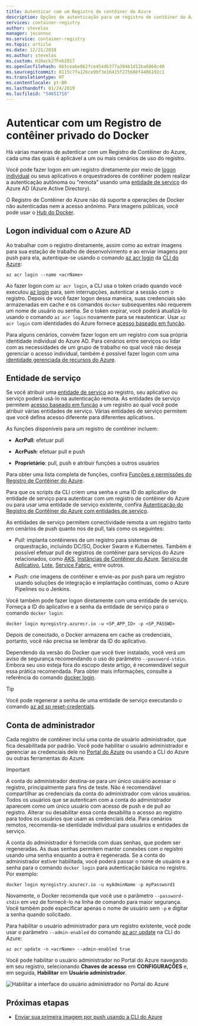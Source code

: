 ```yaml
---
title: Autenticar com um Registro de contêiner do Azure
description: Opções de autenticação para um registro de contêiner do Azure, incluindo o logon com uma identidade do Azure Active Directory, usando entidades de serviço e usando credenciais de administrador opcionais.
services: container-registry
author: stevelas
manager: jeconnoc
ms.service: container-registry
ms.topic: article
ms.date: 12/21/2018
ms.author: stevelas
ms.custom: H1Hack27Feb2017
ms.openlocfilehash: 665ceabe062fce454db377a384b1d12ba6868c40
ms.sourcegitcommit: 8115c7fa126ce9bf3e16415f275680f4486192c1
ms.translationtype: HT
ms.contentlocale: pt-BR
ms.lasthandoff: 01/24/2019
ms.locfileid: "54851718"
---
```

# <a name="authenticate-with-a-private-docker-container-registry"></a>Autenticar com um Registro de contêiner privado do Docker

Há várias maneiras de autenticar com um Registro de Contêiner do Azure, cada uma das quais é aplicável a um ou mais cenários de uso do registro.

Você pode fazer logon em um registro diretamente por meio de [logon individual](#individual-login-with-azure-ad) ou seus aplicativos e orquestradores de contêiner podem realizar a autenticação autônoma ou "remota" usando uma [entidade de serviço](#service-principal) do Azure AD (Azure Active Directory).

O Registro de Contêiner do Azure não dá suporte a operações de Docker não autenticadas nem a acesso anônimo. Para imagens públicas, você pode usar o [Hub do Docker](https://docs.docker.com/docker-hub/).

## <a name="individual-login-with-azure-ad"></a>Logon individual com o Azure AD

Ao trabalhar com o registro diretamente, assim como ao extrair imagens para sua estação de trabalho de desenvolvimento e ao enviar imagens por push para ela, autentique-se usando o comando [az acr login](/cli/azure/acr?view=azure-cli-latest#az-acr-login) da [CLI do Azure](/cli/azure/install-azure-cli):

```azurecli
az acr login --name <acrName>
```

Ao fazer logon com `az acr login`, a CLI usa o token criado quando você executou [az login](/cli/azure/reference-index#az-login) para, sem interrupções, autenticar a sessão com o registro. Depois de você fazer logon dessa maneira, suas credenciais são armazenadas em cache e os comandos `docker` subsequentes não requerem um nome de usuário ou senha. Se o token expirar, você poderá atualizá-lo usando o comando `az acr login` novamente para se reautenticar. Usar `az acr login` com identidades do Azure fornece [acesso baseado em função](../role-based-access-control/role-assignments-portal.md).

Para alguns cenários, convém fazer logon em um registro com sua própria identidade individual do Azure AD. Para cenários entre serviços ou lidar com as necessidades de um grupo de trabalho no qual você não deseja gerenciar o acesso individual, também é possível fazer logon com uma [identidade gerenciada de recursos do Azure](container-registry-authentication-managed-identity.md).

## <a name="service-principal"></a>Entidade de serviço

Se você atribuir uma [entidade de serviço](../active-directory/develop/app-objects-and-service-principals.md) ao registro, seu aplicativo ou serviço poderá usá-lo na autenticação remota. As entidades de serviço permitem [acesso baseado em função](../role-based-access-control/role-assignments-portal.md) a um registro ao qual você pode atribuir várias entidades de serviço. Várias entidades de serviço permitem que você defina acesso diferente para diferentes aplicativos.

As funções disponíveis para um registro de contêiner incluem:

* **AcrPull**: efetuar pull

* **AcrPush**: efetuar pull e push

* **Proprietário**: pull, push e atribuir funções a outros usuários

Para obter uma lista completa de funções, confira [Funções e permissões do Registro de Contêiner do Azure](container-registry-roles.md).

Para que os scripts da CLI criem uma senha e uma ID do aplicativo de entidade de serviço para autenticar com um registro de contêiner do Azure ou para usar uma entidade de serviço existente, confira [Autenticação do Registro de Contêiner do Azure com entidades de serviço](container-registry-auth-service-principal.md).

As entidades de serviço permitem conectividade remota a um registro tanto em cenários de push quanto nos de pull, tais como os seguintes:

  * *Pull*: implanta contêineres de um registro para sistemas de orquestração, incluindo DC/SO, Docker Swarm e Kubernetes. Também é possível efetuar pull de registros de contêiner para serviços do Azure relacionados, como [AKS](container-registry-auth-aks.md), [Instâncias de Contêiner do Azure](container-registry-auth-aci.md), [Serviço de Aplicativo](../app-service/index.yml), [Lote](../batch/index.yml), [Service Fabric](/azure/service-fabric/), entre outros.

  * *Push*: crie imagens de contêiner e envie-as por push para um registro usando soluções de integração e implantação contínuas, como o Azure Pipelines ou o Jenkins.

Você também pode fazer logon diretamente com uma entidade de serviço. Forneça a ID do aplicativo e a senha da entidade de serviço para o comando `docker login`:

```
docker login myregistry.azurecr.io -u <SP_APP_ID> -p <SP_PASSWD>
```

Depois de conectado, o Docker armazena em cache as credenciais, portanto, você não precisa se lembrar da ID do aplicativo.

Dependendo da versão do Docker que você tiver instalado, você verá um aviso de segurança recomendando o uso do parâmetro `--password-stdin`. Embora seu uso esteja fora do escopo deste artigo, é recomendável seguir essa prática recomendada. Para obter mais informações, consulte a referência do comando [docker login](https://docs.docker.com/engine/reference/commandline/login/).

> [!TIP]
> Você pode regenerar a senha de uma entidade de serviço executando o comando [az ad sp reset-credentials](/cli/azure/ad/sp?view=azure-cli-latest#az-ad-sp-reset-credentials).
>

## <a name="admin-account"></a>Conta de administrador

Cada registro de contêiner inclui uma conta de usuário administrador, que fica desabilitada por padrão. Você pode habilitar o usuário administrador e gerenciar as credenciais dele no [Portal do Azure](container-registry-get-started-portal.md#create-a-container-registry) ou usando a CLI do Azure ou outras ferramentas do Azure.

> [!IMPORTANT]
> A conta do administrador destina-se para um único usuário acessar o registro, principalmente para fins de teste. Não é recomendável compartilhar as credenciais da conta do administrador com vários usuários. Todos os usuários que se autenticam com a conta do administrador aparecem como um único usuário com acesso de push e de pull ao registro. Alterar ou desabilitar essa conta desabilita o acesso ao registro para todos os usuários que usam as credenciais dela. Para cenários remotos, recomenda-se identidade individual para usuários e entidades de serviço.
>

A conta do administrador é fornecida com duas senhas, que podem ser regeneradas. As duas senhas permitem manter conexões com o registro usando uma senha enquanto a outra é regenerada. Se a conta do administrador estiver habilitada, você poderá passar o nome de usuário e a senha para o comando `docker login` para autenticação básica no registro. Por exemplo: 

```
docker login myregistry.azurecr.io -u myAdminName -p myPassword1
```

Novamente, o Docker recomenda que você use o parâmetro `--password-stdin` em vez de fornecê-lo na linha de comando para maior segurança. Você também pode especificar apenas o nome de usuário sem `-p` e digitar a senha quando solicitado.

Para habilitar o usuário administrador para um registro existente, você pode usar o parâmetro `--admin-enabled` do comando [az acr update](/cli/azure/acr?view=azure-cli-latest#az-acr-update) na CLI do Azure:

```azurecli
az acr update -n <acrName> --admin-enabled true
```

Você pode habilitar o usuário administrador no Portal do Azure navegando em seu registro, selecionando **Chaves de acesso** em **CONFIGURAÇÕES** e, em seguida, **Habilitar** em **Usuário administrador**.

![Habilitar a interface do usuário administrador no Portal do Azure][auth-portal-01]

## <a name="next-steps"></a>Próximas etapas

* [Enviar sua primeira imagem por push usando a CLI do Azure](container-registry-get-started-azure-cli.md)

<!-- IMAGES -->
[auth-portal-01]: ./media/container-registry-authentication/auth-portal-01.png
